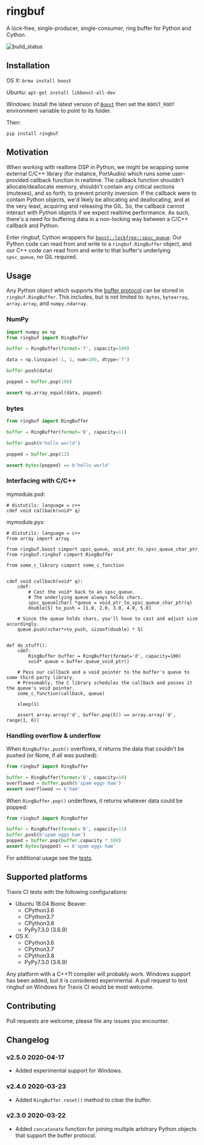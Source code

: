 # ringbuf

A lock-free, single-producer, single-consumer, ring buffer for Python and Cython.

![build_status](https://travis-ci.org/elijahr/ringbuf.svg?branch=master)

## Installation

OS X: `brew install boost`

Ubuntu: `apt-get install libboost-all-dev`

Windows: Install the latest version of [`Boost`](https://www.boost.org/) then set the `BOOST_ROOT` environment variable to point to its folder.

Then:

```shell
pip install ringbuf
```

## Motivation

When working with realtime DSP in Python, we might be wrapping some external C/C++ library (for instance, PortAudio) which runs some user-provided callback function in realtime. The callback function shouldn't allocate/deallocate memory, shouldn't contain any critical sections (mutexes), and so forth, to prevent priority inversion. If the callback were to contain Python objects, we'd likely be allocating and deallocating, and at the very least, acquiring and releasing the GIL. So, the callback cannot interact with Python objects if we expect realtime performance. As such, there's a need for buffering data in a non-locking way between a C/C++ callback and Python.

Enter ringbuf, Cython wrappers for [`boost::lockfree::spsc_queue`](https://www.boost.org/doc/libs/1_72_0/doc/html/boost/lockfree/spsc_queue.html). Our Python code can read from and write to a `ringbuf.RingBuffer` object, and our C++ code can read from and write to that buffer's underlying `spsc_queue`, no GIL required.

## Usage

Any Python object which supports the [buffer protocol](https://docs.python.org/3/c-api/buffer.html) can be stored in `ringbuf.RingBuffer`. This includes, but is not limited to: `bytes`, `bytearray`, `array.array`, and `numpy.ndarray`.

### NumPy

```python
import numpy as np
from ringbuf import RingBuffer

buffer = RingBuffer(format='f', capacity=100)

data = np.linspace(-1, 1, num=100, dtype='f')

buffer.push(data)

popped = buffer.pop(100)

assert np.array_equal(data, popped)
```

### bytes

```python
from ringbuf import RingBuffer

buffer = RingBuffer(format='B', capacity=11)

buffer.push(b'hello world')

popped = buffer.pop(11)

assert bytes(popped) == b'hello world'
```

### Interfacing with C/C++

mymodule.pxd:

```cython
# distutils: language = c++
cdef void callback(void* q)
```

mymodule.pyx:

```cython
# distutils: language = c++
from array import array

from ringbuf.boost cimport spsc_queue, void_ptr_to_spsc_queue_char_ptr
from ringbuf.ringbuf cimport RingBuffer

from some_c_library cimport some_c_function


cdef void callback(void* q):
    cdef:
        # Cast the void* back to an spsc_queue.
        # The underlying queue always holds chars.
        spsc_queue[char] *queue = void_ptr_to_spsc_queue_char_ptr(q)
        double[5] to_push = [1.0, 2.0, 3.0, 4.0, 5.0]

    # Since the queue holds chars, you'll have to cast and adjust size accordingly.
    queue.push(<char*>to_push, sizeof(double) * 5)


def do_stuff():
    cdef:
        RingBuffer buffer = RingBuffer(format='d', capacity=100)
        void* queue = buffer.queue_void_ptr()

    # Pass our callback and a void pointer to the buffer's queue to some third party library.
    # Presumably, the C library schedules the callback and passes it the queue's void pointer.
    some_c_function(callback, queue)

    sleep(1)

    assert array.array('d', buffer.pop(5)) == array.array('d', range(1, 6))
```

### Handling overflow & underflow

When `RingBuffer.push()` overflows, it returns the data that couldn't be pushed (or None, if all was pushed):

```python
from ringbuf import RingBuffer

buffer = RingBuffer(format='B', capacity=10)
overflowed = buffer.push(b'spam eggs ham')
assert overflowed == b'ham'
```

When `RingBuffer.pop()` underflows, it returns whatever data could be popped:

```python
from ringbuf import RingBuffer

buffer = RingBuffer(format='B', capacity=13)
buffer.push(b'spam eggs ham')
popped = buffer.pop(buffer.capacity * 100)
assert bytes(popped) == b'spam eggs ham'
```



For additional usage see the [tests](https://github.com/elijahr/ringbuf/blob/master/test.py).

## Supported platforms

Travis CI tests with the following configurations:
* Ubuntu 18.04 Bionic Beaver:
   * CPython3.6
   * CPython3.7
   * CPython3.8
   * PyPy7.3.0 (3.6.9)
* OS X:
    * CPython3.6
    * CPython3.7
    * CPython3.8
    * PyPy7.3.0 (3.6.9)

Any platform with a C++11 compiler will probably work. Windows support has been added, but it is considered
experimental. A pull request to test ringbuf on Windows for Travis CI would be most welcome.

## Contributing

Pull requests are welcome, please file any issues you encounter.

## Changelog

### v2.5.0 2020-04-17
* Added experimental support for Windows.

### v2.4.0 2020-03-23
* Added `RingBuffer.reset()` method to clear the buffer.

### v2.3.0 2020-03-22
* Added `concatenate` function for joining multiple arbitrary Python objects that support the buffer protocol.